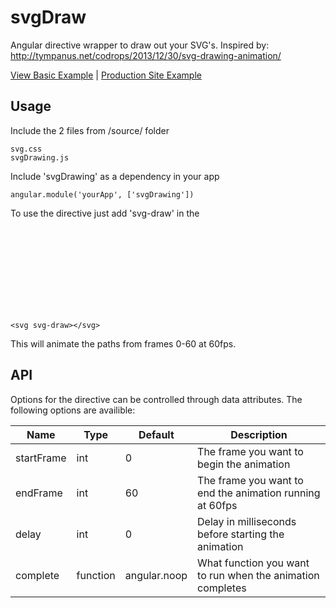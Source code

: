 svgDraw
=======

Angular directive wrapper to draw out your SVG's. Inspired by: http://tympanus.net/codrops/2013/12/30/svg-drawing-animation/

[View Basic Example](http://tehkaiyu.github.io/svgDraw/app) | [Production Site Example](http://developers.slyceapp.com/ios)

## Usage
Include the 2 files from /source/ folder
  
    svg.css
    svgDrawing.js
  
Include 'svgDrawing' as a dependency in your app

    angular.module('yourApp', ['svgDrawing'])
  
To use the directive just add 'svg-draw' in the <svg> element

    <svg svg-draw></svg>
  
This will animate the paths from frames 0-60 at 60fps.

## API
Options for the directive can be controlled through data attributes. The following options are availible:

|     Name      |      Type     |   Default     |  Description  |
| ------------- | ------------- | ------------- | ------------- |
| startFrame    | int           | 0             | The frame you want to begin the animation  |
| endFrame      | int           | 60            | The frame you want to end the animation running at 60fps  |
| delay         | int           | 0             | Delay in milliseconds before starting the animation  |
| complete      | function      | angular.noop  | What function you want to run when the animation completes  |

